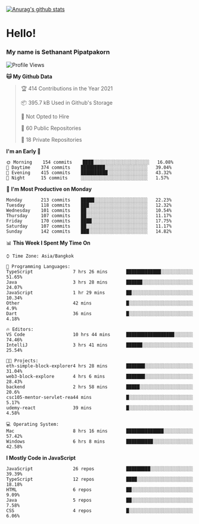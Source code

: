 [![Anurag's github stats](https://github-readme-stats.vercel.app/api?username=thetkpark&count_private=true&show_icons=true&theme=dracula)](https://github.com/anuraghazra/github-readme-stats)

# Hello!
### My name is Sethanant Pipatpakorn

<!--START_SECTION:waka-->
![Profile Views](http://img.shields.io/badge/Profile%20Views-16-blue)

**🐱 My Github Data** 

> 🏆 414 Contributions in the Year 2021
 > 
> 📦 395.7 kB Used in Github's Storage 
 > 
> 🚫 Not Opted to Hire
 > 
> 📜 60 Public Repositories 
 > 
> 🔑 18 Private Repositories  
 > 
**I'm an Early 🐤** 

```text
🌞 Morning    154 commits    ████░░░░░░░░░░░░░░░░░░░░░   16.08% 
🌆 Daytime    374 commits    █████████░░░░░░░░░░░░░░░░   39.04% 
🌃 Evening    415 commits    ██████████░░░░░░░░░░░░░░░   43.32% 
🌙 Night      15 commits     ░░░░░░░░░░░░░░░░░░░░░░░░░   1.57%

```
📅 **I'm Most Productive on Monday** 

```text
Monday       213 commits    █████░░░░░░░░░░░░░░░░░░░░   22.23% 
Tuesday      118 commits    ███░░░░░░░░░░░░░░░░░░░░░░   12.32% 
Wednesday    101 commits    ██░░░░░░░░░░░░░░░░░░░░░░░   10.54% 
Thursday     107 commits    ██░░░░░░░░░░░░░░░░░░░░░░░   11.17% 
Friday       170 commits    ████░░░░░░░░░░░░░░░░░░░░░   17.75% 
Saturday     107 commits    ██░░░░░░░░░░░░░░░░░░░░░░░   11.17% 
Sunday       142 commits    ███░░░░░░░░░░░░░░░░░░░░░░   14.82%

```


📊 **This Week I Spent My Time On** 

```text
⌚︎ Time Zone: Asia/Bangkok

💬 Programming Languages: 
TypeScript               7 hrs 26 mins       █████████████░░░░░░░░░░░░   51.65% 
Java                     3 hrs 28 mins       ██████░░░░░░░░░░░░░░░░░░░   24.07% 
JavaScript               1 hr 29 mins        ██░░░░░░░░░░░░░░░░░░░░░░░   10.34% 
Other                    42 mins             █░░░░░░░░░░░░░░░░░░░░░░░░   4.9% 
Dart                     36 mins             █░░░░░░░░░░░░░░░░░░░░░░░░   4.18%

🔥 Editors: 
VS Code                  10 hrs 44 mins      ██████████████████░░░░░░░   74.46% 
IntelliJ                 3 hrs 41 mins       ██████░░░░░░░░░░░░░░░░░░░   25.54%

🐱‍💻 Projects: 
eth-simple-block-explorer4 hrs 28 mins       ███████░░░░░░░░░░░░░░░░░░   31.04% 
web3-block-explore       4 hrs 6 mins        ███████░░░░░░░░░░░░░░░░░░   28.43% 
backend                  2 hrs 58 mins       █████░░░░░░░░░░░░░░░░░░░░   20.6% 
csc105-mentor-servlet-rea44 mins             █░░░░░░░░░░░░░░░░░░░░░░░░   5.17% 
udemy-react              39 mins             █░░░░░░░░░░░░░░░░░░░░░░░░   4.58%

💻 Operating System: 
Mac                      8 hrs 16 mins       ██████████████░░░░░░░░░░░   57.42% 
Windows                  6 hrs 8 mins        ██████████░░░░░░░░░░░░░░░   42.58%

```

**I Mostly Code in JavaScript** 

```text
JavaScript               26 repos            █████████░░░░░░░░░░░░░░░░   39.39% 
TypeScript               12 repos            ████░░░░░░░░░░░░░░░░░░░░░   18.18% 
HTML                     6 repos             ██░░░░░░░░░░░░░░░░░░░░░░░   9.09% 
Java                     5 repos             ██░░░░░░░░░░░░░░░░░░░░░░░   7.58% 
CSS                      4 repos             █░░░░░░░░░░░░░░░░░░░░░░░░   6.06%

```



<!--END_SECTION:waka-->
